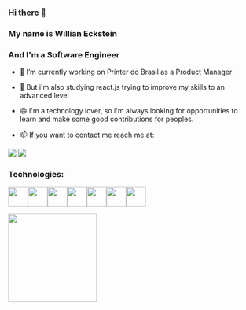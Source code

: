 ### Hi there 👋

### My name is Willian Eckstein

### And I'm a Software Engineer

- 🔭 I’m currently working on Printer do Brasil as a Product Manager 

- 🌱 But i'm also studying react.js trying to improve my skills to an advanced level

- 😄 I'm a technology lover, so i'm always looking for opportunities to learn and make some good contributions for peoples.

- 📫 If you want to contact me reach me at:

<a href="https://www.linkedin.com/in/willianeckstein" target="_blank"><img src="https://img.shields.io/badge/-LinkedIn-%230077B5?style=for-the-badge&logo=linkedin&logoColor=white" target="_blank"></a>
<a href = "mailto:willianeckstein1@gmail.com"><img src="https://img.shields.io/badge/Gmail-D14836?style=for-the-badge&logo=gmail&logoColor=white" target="_blank"></a>

### Technologies:

<img src="https://cdn.jsdelivr.net/gh/devicons/devicon/icons/html5/html5-original.svg" width="40" height="40"/><img src="https://cdn.jsdelivr.net/gh/devicons/devicon/icons/css3/css3-original.svg" width="40" height="40"/><img src="https://cdn.jsdelivr.net/gh/devicons/devicon/icons/javascript/javascript-original.svg" width="40" height="40"/><img src="https://cdn.jsdelivr.net/gh/devicons/devicon/icons/react/react-original.svg" width="40" height="40"/><img src="https://cdn.jsdelivr.net/gh/devicons/devicon/icons/ruby/ruby-original.svg" width="40" height="40"/><img src="https://cdn.jsdelivr.net/gh/devicons/devicon/icons/git/git-original.svg" width="40" height="40"/><img src="https://cdn.jsdelivr.net/gh/devicons/devicon/icons/docker/docker-original.svg" width="40" height="40"/>

<div>
<a href="https://github.com/willianeckstein">
<img height="180em" src="https://github-readme-stats.vercel.app/api?username=willianeckstein&show_icons=true&theme=dracula&include_all_commits=true&count_private=true"/>
</div>
          
          
          
          
          
          
